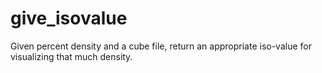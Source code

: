# give_isovalue
Given percent density and a cube file, return an appropriate iso-value for visualizing that much density.
